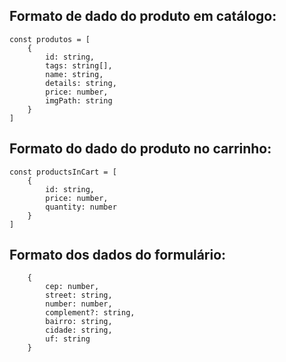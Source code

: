 ## Formato de dado do produto em catálogo:

```
const produtos = [
    {
        id: string,
        tags: string[],
        name: string,
        details: string,
        price: number,
        imgPath: string
    }
]

```

## Formato do dado do produto no carrinho:

```
const productsInCart = [
    {
        id: string,
        price: number,
        quantity: number
    }
]

```

## Formato dos dados do formulário:

```
    {
        cep: number,
        street: string,
        number: number,
        complement?: string,
        bairro: string,
        cidade: string,
        uf: string
    }

```
